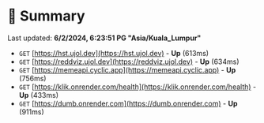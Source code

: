 # 📖 Summary
Last updated: **6/2/2024, 6:23:51 PG "Asia/Kuala_Lumpur"**

- `GET` [https://hst.ujol.dev](https://hst.ujol.dev) - **Up** (613ms)
- `GET` [https://reddviz.ujol.dev](https://reddviz.ujol.dev) - **Up** (634ms)
- `GET` [https://memeapi.cyclic.app](https://memeapi.cyclic.app) - **Up** (756ms)
- `GET` [https://klik.onrender.com/health](https://klik.onrender.com/health) - **Up** (433ms)
- `GET` [https://dumb.onrender.com](https://dumb.onrender.com) - **Up** (911ms)

